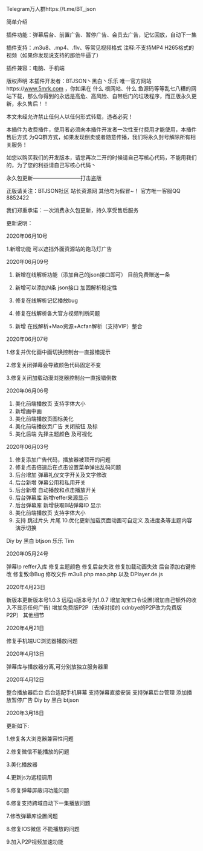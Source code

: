 Telegram万人群https://t.me/BT_json


简单介绍

插件功能：弹幕后台、前置广告、暂停广告、会员去广告，记忆回放，自动下一集


插件支持：.m3u8、.mp4、.flv、等常见视频格式 注释:不支持MP4 H265格式的视频（如果你发现说支持的那他牛逼了）

插件兼容：电脑、手机端


版权声明
本插件开发者：BTJSON丶黑白丶乐乐 唯一官方网站https://www.5mrk.com ，你如果在 什么 根网站、什么 鱼源码等等乱七八糟的网站下载，那么你得到的永远是高危、高风险、自带后门的垃圾程序，而正版永久更新，永久售后！！

本文未经允许禁止任何人以任何形式转载，违者必究！

本插件为收费插件，使用者必须向本插件开发者一次性支付费用才能使用，本插件售后方式 为QQ群方式，如果发现倒卖或者随意传播，我们将永久封号解除所有相关服务！

如您以购买我们的开发版本，请您再次二开的时候请自己写核心代码，不能用我们的，为了您的利益请自己写核心代码丶

永久包更新—————————打击盗版

正版请关注：BTJSON社区 站长资源网 其他均为假冒~！ 官方唯一客服QQ 8852422

我们郑重承诺：一次消费永久包更新，持久享受售后服务


更新说明：

2020年06月10号

1.新增功能 可以遮挡外面资源站的跑马灯广告

2020年06月09号

1. 新增在线解析功能（添加自己的json接口即可） 目前免费赠送一条

2. 新增可以添加N条 json接口 加固解析稳定性

3. 修复在线解析记忆播放bug

4. 修复在线解析各大官方视频判断问题

5. 新增 在线解析+Mao资源+Acfan解析（支持VIP）整合

2020年06月07号

1.修复并优化画中画切换控制台一直报错提示

2.修复关闭弹幕会导致颜色代码固定不变

3.修复关闭加载动漫浏览器控制台一直报错倒数


2020年06月06号


1. 美化前端播放页 支持字体大小
2. 新增画中画
3. 美化前端播放页图标美化
4. 美化前端播放页广告 关闭按钮 及标
5. 美化后端 先择主题颜色 及可视化

2020年06月03号

1. 修复添加广告代码，播放器被顶开的问题
2. 修复点击倍速后在点击设置菜单弹出乱码问题
3. 后台增加 弹幕礼仪文字开关及文字修改
4. 后台新增 弹幕公用和私用开关
5. 后台新增 自动播放和点击播放开关
6. 后台弹幕库 新增reffer来源显示
7. 后台弹幕库 新增获取B站弹幕ID 显示
8. 美化前端播放页 支持字体大小
9. 支持 跳过片头 片尾
10.优化更新加载页面动画可自定义 及进度条等主题内容演示切换

Diy by 黑白 btjson 乐乐 Tim

2020年05月24号

弹幕Ip reffer入库
修复主题颜色
修复后台失效
修复加载动画失效
后台添加右键修改
修复致命Bug
修改文件 m3u8.php mao.php 以及 DPlayer.de.js

2020年4月23日

新版本更新版本号1.0.3
远程js版本号为1.0.7
增加淘宝口令设置(增加自己额外的收入不显示任何广告)
增加免费版P2P（去掉对接的 cdnbye的P2P改为免费版P2P）
其他细节


2020年4月21日

修复手机端UC浏览器播放问题


2020年4月13日

弹幕库与播放器分离,可分别放独立服务器里


2020年4月12日

整合播放器后台
后台适配手机屏幕
支持弹幕直接安装
支持弹幕后台管理
添加播放暂停广告
Diy by 黑白 btjson


2020年3月18日

更新如下:

1.修复各大浏览器兼容性问题

2.修复微信不能播放的问题

3.美化播放器

4.更新js为远程调用

5.修复弹幕屏蔽词功能问题

6.修复支持跨域自动下一集播放问题

7.修改弹幕库设置问题

8.修复IOS微信 不能播放的问题

9.加入P2P视频加速功能
